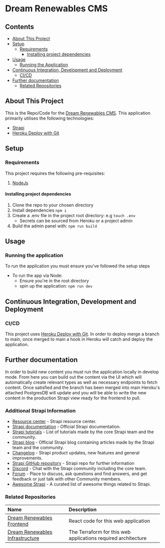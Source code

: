 # Dream Renewables CMS

## Contents

- [About This Project](#about-this-project)
- [Setup](#setup)
  - [Requirements](#requirements)
    - [Installing project dependencies](#installing-project-dependencies)
- [Usage](#usage)
  - [Running the Application](#running-the-application)
- [Continuous Integration, Development and Deployment](#continuous-integration-development-and-deployment)
  - [CI/CD](#cicd)
- [Further documentation](#further-documentation)
  - [Related Repositories](#related-repositories)

## About This Project

This is the Repo/Code for the [Dream Renewables CMS](https://dream-renewables-strapi-cc05c70b96d6.herokuapp.com/). This application primarily utilises the following technologies:

- [Strapi](https://strapi.io/)
- [Heroku Deploy with Git](https://devcenter.heroku.com/articles/git)

## Setup

### Requirements

This project requires the following pre-requisites:

1. [NodeJs](https://nodejs.org/en)

#### Installing project dependencies

1. Clone the repo to your chosen directory
2. Install dependencies `npm i`
3. Create a .env file in the project root directory: e.g `touch .env`
   - Secrets can be sourced from Heroku or a project admin
4. Build the admin panel with: `npm run build`

## Usage

### Running the application

To run the application you must ensure you've followed the setup steps

- To run the app via Node:
  - Ensure you're in the root directory
  - spin up the application: `npm run dev`

## Continuous Integration, Development and Deployment

### CI/CD

This project uses [Heroku Deploy with Git](https://devcenter.heroku.com/articles/git). In order to deploy merge a branch to main, once merged to main a hook in Heroku will catch and deploy the application.

## Further documentation

In order to build new content you must run the application locally in develop mode. From here you can build out the content via the UI which will automatically create relevant types as well as necessary endpoints to fetch content. Once satisfied and the branch has been merged into main Heroku's attached PostgresDB will update and you will be able to write the new content in the production Strapi view ready for the frontend to pull.

### Additional Strapi Information

- [Resource center](https://strapi.io/resource-center) - Strapi resource center.
- [Strapi documentation](https://docs.strapi.io) - Official Strapi documentation.
- [Strapi tutorials](https://strapi.io/tutorials) - List of tutorials made by the core Strapi team and the community.
- [Strapi blog](https://strapi.io/blog) - Official Strapi blog containing articles made by the Strapi team and the community.
- [Changelog](https://strapi.io/changelog) - Strapi product updates, new features and general improvements.
- [Strapi GitHub repository](https://github.com/strapi/strapi) - Strapi repo for further information
- [Discord](https://discord.strapi.io) - Chat with the Strapi community including the core team.
- [Forum](https://forum.strapi.io/) - Place to discuss, ask questions and find answers, and get feedback or just talk with other Community members.
- [Awesome Strapi](https://github.com/strapi/awesome-strapi) - A curated list of awesome things related to Strapi.

### Related Repositories

| Name                                                                                      | Description                                                   |
| :---------------------------------------------------------------------------------------- | :------------------------------------------------------------ |
| [Dream Renewables Frontend](https://github.com/OAMPC/DreamRenewablesFrontend)             | React code for this web application                           |
| [Dream Renewables Infrastructure](https://github.com/OAMPC/DreamRenewablesInfrastructure) | The Terraform for this web applications required architecture |
